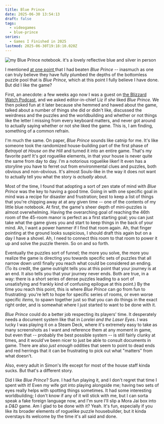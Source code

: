 ```yaml
---
title: Blue Prince
date: 2025-06-30 13:54:13
draft: false
tags:
  - videogames
  - blue-prince
series:
  - Games I Finished in 2025
lastmod: 2025-06-30T19:18:10.020Z
---
```

![my Blue Prince notebook. it's a lovely reflective blue and silver in person](/ob/posts/attachments/IMG_7504.jpeg)

I mentioned [at one point ](http://localhost:1313/posts/2025/06/clearly-not-out-of-my-way-enough/) that I had beaten *Blue Prince* -- inasmuch as one can truly believe they have fully plumbed the depths of the bottomless puzzle pool that is *Blue Prince,* which at this point I fully believe I have done. But did I like the game?

First, an anecdote: a few weeks ago now I was a guest on [the Blizzard Watch Podcast](https://blizzardwatch.com/2025/06/20/blizzard-watch-podcast-lorewalking-timewalking-delves-oh/), and we asked editor-in-chief Liz if *she* liked *Blue Prince.* We then poked fun at it later because she hemmed and hawed about the game, talked about a number of things she did or didn't like, discussed the weirdness and the puzzles and the worldbuilding and whether or not things like the letter I missing from every keyboard matters, and never got around to actually saying whether or not she liked the game. This is, I am finding, something of a common refrain.

I'm much the same. On paper, *Blue Prince* sounds like catnip for me. It's like someone took the randomized house-building part of the first phase of *Betrayal at House on the Hill* and turned it into an entire game. That's my favorite part! It's got roguelike elements, in that your house is never quite the same from day to day. I'm a notorious roguelike liker! It even has a storyline you have to ferret out from environmental clues and puzzles, both obvious and non-obvious. It's almost Souls-like in the way it does not want to actually tell you what the story is *actually* about.

Most of the time, I found that adopting a sort of zen state of mind with *Blue Prince* was the key to having a good time. Going in with one specific goal in mind was a recipe for disaster and frustration; best to keep a list of things that you're chipping away at at any given time -- one of the contents of my little blue notebook. At first, the game's sheer depth of mini-puzzles is almost overwhelming. Having the overarching goal of reaching the 46th room of the 45-room manor is perfect as a first starting goal; you can just take what the game gives you and start to keep things in the back of your mind. Ah, I want a power hammer if I find that room again. Ah, that finger pointing at the ground looks suspicious, I should draft this again but on a day I have a shovel. Ah, I need to connect this room to that room to power it up and solve the puzzle therein. So on and so forth.

Eventually the puzzles sort of funnel; the more you solve, the more you realize the game is directing you towards specific sets of puzzles that all narrow down until finally you reach what could be considered an ending. (To its credit, the game outright tells you at this point that your journey is at an end. It also tells you that your journey never ends. Both are true, in a way: there is a short series of dense puzzles leading to a sort of unsatisfying and frankly kind of confusing epilogue at this point.) By the time you reach this point, this is where *Blue Prince* can go from fun to frustrating: you're left to hope for specific series of rooms, or even worse specific *items,* to spawn together just so that you can do things in the exact right order, and is somewhat where I just started to want to be done with it.

*Blue Prince* could do a better job respecting its players' time. It desperately needs a document system like that in *Lorelei and the Laser Eyes*. I was lucky I was playing it on a Steam Deck, where it's extremely easy to take as many screenshots as I want and reference them at any moment in game, but even that -- probably the best possible system -- is still fairly clunky at times, and it would've been nicer to just be able to consult documents in game. There are also *just enough* oddities that seem to point to dead ends and red herrings that it can be frustrating to pick out what "matters" from what doesn't.

Also, every adult in Simon's life except for most of the house staff kinda sucks. But that's a different story.

Did I like *Blue Prince*? Sure. I had fun playing it, and I don't regret that time I spent with it! Even my wife got into playing alongside me; having two sets of eyes really helps with spotting things sometimes. It had some interesting worldbuilding; I don't know if any of it will stick with me, but I can sorta speak a fake foreign language now, and I'm sure I'll slip a Mora Jai box into a *D\&D* game. Am I glad to be done with it? Yeah. It's fun, especially if you like its broader elements of roguelike puzzle housebuilder, but it kinda overstays its welcome by the time it's all said and done.
